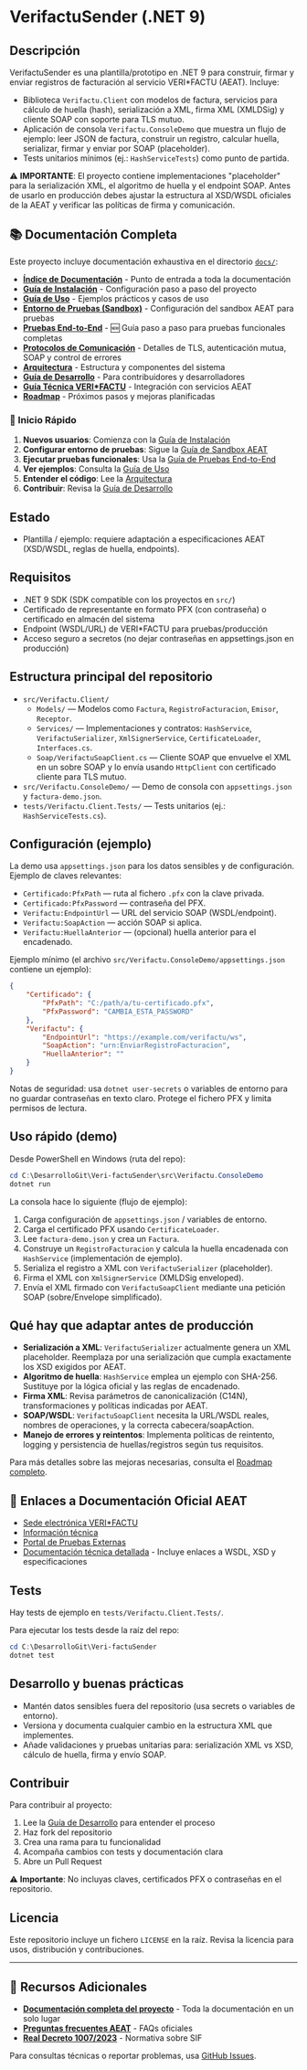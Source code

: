 # VerifactuSender (.NET 9)

## Descripción

VerifactuSender es una plantilla/prototipo en .NET 9 para construir, firmar y enviar registros de facturación al servicio VERI\*FACTU (AEAT). Incluye:

-   Biblioteca `Verifactu.Client` con modelos de factura, servicios para cálculo de huella (hash), serialización a XML, firma XML (XMLDSig) y cliente SOAP con soporte para TLS mutuo.
-   Aplicación de consola `Verifactu.ConsoleDemo` que muestra un flujo de ejemplo: leer JSON de factura, construir un registro, calcular huella, serializar, firmar y enviar por SOAP (placeholder).
-   Tests unitarios mínimos (ej.: `HashServiceTests`) como punto de partida.

⚠️ **IMPORTANTE**: El proyecto contiene implementaciones "placeholder" para la serialización XML, el algoritmo de huella y el endpoint SOAP. Antes de usarlo en producción debes ajustar la estructura al XSD/WSDL oficiales de la AEAT y verificar las políticas de firma y comunicación.

## 📚 Documentación Completa

Este proyecto incluye documentación exhaustiva en el directorio [`docs/`](docs/):

- **[Índice de Documentación](docs/README.md)** - Punto de entrada a toda la documentación
- **[Guía de Instalación](docs/instalacion.md)** - Configuración paso a paso del proyecto
- **[Guía de Uso](docs/uso.md)** - Ejemplos prácticos y casos de uso
- **[Entorno de Pruebas (Sandbox)](docs/entorno-pruebas.md)** - Configuración del sandbox AEAT para pruebas
- **[Pruebas End-to-End](docs/pruebas-end-to-end.md)** - 🆕 Guía paso a paso para pruebas funcionales completas
- **[Protocolos de Comunicación](docs/protocolos-comunicacion.md)** - Detalles de TLS, autenticación mutua, SOAP y control de errores
- **[Arquitectura](docs/arquitectura.md)** - Estructura y componentes del sistema
- **[Guía de Desarrollo](docs/desarrollo.md)** - Para contribuidores y desarrolladores
- **[Guía Técnica VERI\*FACTU](docs/Verifactu-Guia-Tecnica.md)** - Integración con servicios AEAT
- **[Roadmap](docs/roadmap.md)** - Próximos pasos y mejoras planificadas

### 🚀 Inicio Rápido

1. **Nuevos usuarios**: Comienza con la [Guía de Instalación](docs/instalacion.md)
2. **Configurar entorno de pruebas**: Sigue la [Guía de Sandbox AEAT](docs/entorno-pruebas.md)
3. **Ejecutar pruebas funcionales**: Usa la [Guía de Pruebas End-to-End](docs/pruebas-end-to-end.md)
4. **Ver ejemplos**: Consulta la [Guía de Uso](docs/uso.md)
5. **Entender el código**: Lee la [Arquitectura](docs/arquitectura.md)
6. **Contribuir**: Revisa la [Guía de Desarrollo](docs/desarrollo.md)

## Estado

-   Plantilla / ejemplo: requiere adaptación a especificaciones AEAT (XSD/WSDL, reglas de huella, endpoints).

## Requisitos

-   .NET 9 SDK (SDK compatible con los proyectos en `src/`)
-   Certificado de representante en formato PFX (con contraseña) o certificado en almacén del sistema
-   Endpoint (WSDL/URL) de VERI\*FACTU para pruebas/producción
-   Acceso seguro a secretos (no dejar contraseñas en appsettings.json en producción)

## Estructura principal del repositorio

-   `src/Verifactu.Client/`
    -   `Models/` — Modelos como `Factura`, `RegistroFacturacion`, `Emisor`, `Receptor`.
    -   `Services/` — Implementaciones y contratos: `HashService`, `VerifactuSerializer`, `XmlSignerService`, `CertificateLoader`, `Interfaces.cs`.
    -   `Soap/VerifactuSoapClient.cs` — Cliente SOAP que envuelve el XML en un sobre SOAP y lo envía usando `HttpClient` con certificado cliente para TLS mutuo.
-   `src/Verifactu.ConsoleDemo/` — Demo de consola con `appsettings.json` y `factura-demo.json`.
-   `tests/Verifactu.Client.Tests/` — Tests unitarios (ej.: `HashServiceTests.cs`).

## Configuración (ejemplo)

La demo usa `appsettings.json` para los datos sensibles y de configuración. Ejemplo de claves relevantes:

-   `Certificado:PfxPath` — ruta al fichero `.pfx` con la clave privada.
-   `Certificado:PfxPassword` — contraseña del PFX.
-   `Verifactu:EndpointUrl` — URL del servicio SOAP (WSDL/endpoint).
-   `Verifactu:SoapAction` — acción SOAP si aplica.
-   `Verifactu:HuellaAnterior` — (opcional) huella anterior para el encadenado.

Ejemplo mínimo (el archivo `src/Verifactu.ConsoleDemo/appsettings.json` contiene un ejemplo):

```json
{
    "Certificado": {
        "PfxPath": "C:/path/a/tu-certificado.pfx",
        "PfxPassword": "CAMBIA_ESTA_PASSWORD"
    },
    "Verifactu": {
        "EndpointUrl": "https://example.com/verifactu/ws",
        "SoapAction": "urn:EnviarRegistroFacturacion",
        "HuellaAnterior": ""
    }
}
```

Notas de seguridad: usa `dotnet user-secrets` o variables de entorno para no guardar contraseñas en texto claro. Protege el fichero PFX y limita permisos de lectura.

## Uso rápido (demo)

Desde PowerShell en Windows (ruta del repo):

```powershell
cd C:\DesarrolloGit\Veri-factuSender\src\Verifactu.ConsoleDemo
dotnet run
```

La consola hace lo siguiente (flujo de ejemplo):

1. Carga configuración de `appsettings.json` / variables de entorno.
2. Carga el certificado PFX usando `CertificateLoader`.
3. Lee `factura-demo.json` y crea un `Factura`.
4. Construye un `RegistroFacturacion` y calcula la huella encadenada con `HashService` (implementación de ejemplo).
5. Serializa el registro a XML con `VerifactuSerializer` (placeholder).
6. Firma el XML con `XmlSignerService` (XMLDSig enveloped).
7. Envía el XML firmado con `VerifactuSoapClient` mediante una petición SOAP (sobre/Envelope simplificado).

## Qué hay que adaptar antes de producción

-   **Serialización a XML**: `VerifactuSerializer` actualmente genera un XML placeholder. Reemplaza por una serialización que cumpla exactamente los XSD exigidos por AEAT.
-   **Algoritmo de huella**: `HashService` emplea un ejemplo con SHA-256. Sustituye por la lógica oficial y las reglas de encadenado.
-   **Firma XML**: Revisa parámetros de canonicalización (C14N), transformaciones y políticas indicadas por AEAT.
-   **SOAP/WSDL**: `VerifactuSoapClient` necesita la URL/WSDL reales, nombres de operaciones, y la correcta cabecera/soapAction.
-   **Manejo de errores y reintentos**: Implementa políticas de reintento, logging y persistencia de huellas/registros según tus requisitos.

Para más detalles sobre las mejoras necesarias, consulta el [Roadmap completo](docs/roadmap.md).

## 🔗 Enlaces a Documentación Oficial AEAT

- [Sede electrónica VERI\*FACTU](https://sede.agenciatributaria.gob.es/Sede/iva/sistemas-informaticos-facturacion-verifactu.html)
- [Información técnica](https://sede.agenciatributaria.gob.es/Sede/iva/verifactu/informacion-tecnica.html)
- [Portal de Pruebas Externas](https://sede.agenciatributaria.gob.es/Sede/iva/verifactu/portal-pruebas-externas.html)
- [Documentación técnica detallada](docs/Verifactu-Guia-Tecnica.md) - Incluye enlaces a WSDL, XSD y especificaciones

## Tests

Hay tests de ejemplo en `tests/Verifactu.Client.Tests/`.

Para ejecutar los tests desde la raíz del repo:

```powershell
cd C:\DesarrolloGit\Veri-factuSender
dotnet test
```

## Desarrollo y buenas prácticas

-   Mantén datos sensibles fuera del repositorio (usa secrets o variables de entorno).
-   Versiona y documenta cualquier cambio en la estructura XML que implementes.
-   Añade validaciones y pruebas unitarias para: serialización XML vs XSD, cálculo de huella, firma y envío SOAP.

## Contribuir

Para contribuir al proyecto:

1. Lee la [Guía de Desarrollo](docs/desarrollo.md) para entender el proceso
2. Haz fork del repositorio
3. Crea una rama para tu funcionalidad
4. Acompaña cambios con tests y documentación clara
5. Abre un Pull Request

⚠️ **Importante**: No incluyas claves, certificados PFX o contraseñas en el repositorio.

## Licencia

Este repositorio incluye un fichero `LICENSE` en la raíz. Revisa la licencia para usos, distribución y contribuciones.

---

## 📖 Recursos Adicionales

- **[Documentación completa del proyecto](docs/)** - Toda la documentación en un solo lugar
- **[Preguntas frecuentes AEAT](https://sede.agenciatributaria.gob.es/Sede/iva/verifactu/preguntas-frecuentes.html)** - FAQs oficiales
- **[Real Decreto 1007/2023](https://www.boe.es/buscar/act.php?id=BOE-A-2023-24873)** - Normativa sobre SIF

Para consultas técnicas o reportar problemas, usa [GitHub Issues](https://github.com/JoseRGWeb/Veri-factuSender/issues).
